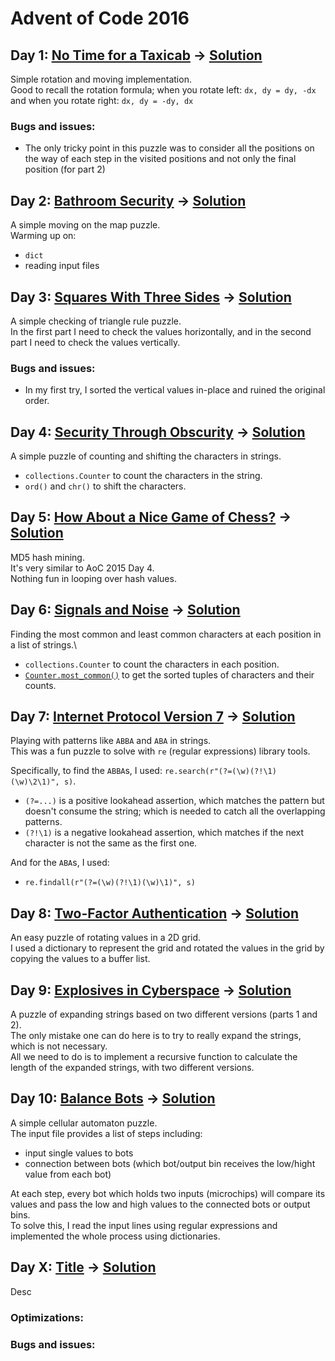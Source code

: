 # Advent of Code 2016

## Day 1: [No Time for a Taxicab](https://adventofcode.com/2016/day/1) &rarr; [Solution](./day01/d01.py)
Simple rotation and moving implementation.\
Good to recall the rotation formula; 
when you rotate left: `dx, dy = dy, -dx`
and when you rotate right: `dx, dy = -dy, dx`
### Bugs and issues:
* The only tricky point in this puzzle was to consider all the positions on the way of each step in the visited positions and not only the final position (for part 2)

## Day 2: [Bathroom Security](https://adventofcode.com/2016/day/2) &rarr; [Solution](./day02/d02.py)
A simple moving on the map puzzle.\
Warming up on:
* `dict`
* reading input files

## Day 3: [Squares With Three Sides](https://adventofcode.com/2016/day/3) &rarr; [Solution](./day03/d03.py)
A simple checking of triangle rule puzzle.\
In the first part I need to check the values horizontally, and in the second part I need to check the values vertically.

### Bugs and issues:
* In my first try, I sorted the vertical values in-place and ruined the original order.

## Day 4: [Security Through Obscurity](https://adventofcode.com/2016/day/4) &rarr; [Solution](./day04/d04.py)
A simple puzzle of counting and shifting the characters in strings.
* `collections.Counter` to count the characters in the string.
* `ord()` and `chr()` to shift the characters.

## Day 5: [How About a Nice Game of Chess?](https://adventofcode.com/2016/day/5) &rarr; [Solution](./day05/d05.py)
MD5 hash mining.\
It's very similar to AoC 2015 Day 4.\
Nothing fun in looping over hash values.

## Day 6: [Signals and Noise](https://adventofcode.com/2016/day/6) &rarr; [Solution](./day06/d06.py)
Finding the most common and least common characters at each position in a list of strings.\
* `collections.Counter` to count the characters in each position.
* [`Counter.most_common()`](https://docs.python.org/3/library/collections.html#collections.Counter.most_common) to get the sorted tuples of characters and their counts.

## Day 7: [Internet Protocol Version 7](https://adventofcode.com/2016/day/7) &rarr; [Solution](./day07/d07.py)
Playing with patterns like `ABBA` and `ABA` in strings.\
This was a fun puzzle to solve with `re` (regular expressions) library tools.

Specifically, to find the `ABBA`s, I used:
`re.search(r"(?=(\w)(?!\1)(\w)\2\1)", s)`.
* `(?=...)` is a positive lookahead assertion, which matches the pattern but doesn't consume the string; which is needed to catch all the overlapping patterns.
* `(?!\1)` is a negative lookahead assertion, which matches if the next character is not the same as the first one.

And for the `ABA`s, I used:
* `re.findall(r"(?=(\w)(?!\1)(\w)\1)", s)`

## Day 8: [Two-Factor Authentication](https://adventofcode.com/2016/day/8) &rarr; [Solution](./day08/d08.py)
An easy puzzle of rotating values in a 2D grid.\
I used a dictionary to represent the grid and rotated the values in the grid by copying the values to a buffer list.

## Day 9: [Explosives in Cyberspace](https://adventofcode.com/2016/day/9) &rarr; [Solution](./day09/d09.py)
A puzzle of expanding strings based on two different versions (parts 1 and 2).\
The only mistake one can do here is to try to really expand the strings, which is not necessary.\
All we need to do is to implement a recursive function to calculate the length of the expanded strings, with two different versions.

## Day 10: [Balance Bots](https://adventofcode.com/2016/day/10) &rarr; [Solution](./day10/d10.py)
A simple cellular automaton puzzle.\
The input file provides a list of steps including:
* input single values to bots
* connection between bots (which bot/output bin receives the low/hight value from each bot)

At each step, every bot which holds two inputs (microchips) will compare its values and pass the low and high values to the connected bots or output bins.\
To solve this, I read the input lines using regular expressions and implemented the whole process using dictionaries.


## Day X: [Title](https://adventofcode.com/2016/day/X) &rarr; [Solution](./dayXX/dXX.py)
Desc
### Optimizations:
### Bugs and issues: